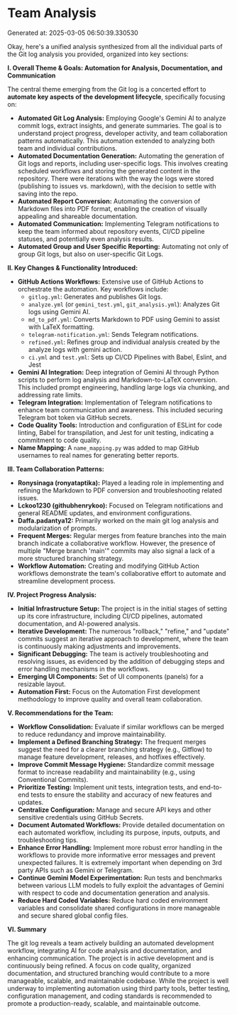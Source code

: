 # Team Analysis
Generated at: 2025-03-05 06:50:39.330530

Okay, here's a unified analysis synthesized from all the individual parts of the Git log analysis you provided, organized into key sections:

**I. Overall Theme & Goals: Automation for Analysis, Documentation, and Communication**

The central theme emerging from the Git log is a concerted effort to **automate key aspects of the development lifecycle**, specifically focusing on:

*   **Automated Git Log Analysis:** Employing Google's Gemini AI to analyze commit logs, extract insights, and generate summaries. The goal is to understand project progress, developer activity, and team collaboration patterns automatically. This automation extended to analyzing both team and individual contributions.
*   **Automated Documentation Generation:** Automating the generation of Git logs and reports, including user-specific logs.  This involves creating scheduled workflows and storing the generated content in the repository. There were iterations with the way the logs were stored (publishing to issues vs. markdown), with the decision to settle with saving into the repo.
*   **Automated Report Conversion:** Automating the conversion of Markdown files into PDF format, enabling the creation of visually appealing and shareable documentation.
*   **Automated Communication:**  Implementing Telegram notifications to keep the team informed about repository events, CI/CD pipeline statuses, and potentially even analysis results.
*    **Automated Group and User Specific Reporting:** Automating not only of group Git logs, but also on user-specific Git Logs.

**II. Key Changes & Functionality Introduced:**

*   **GitHub Actions Workflows:**  Extensive use of GitHub Actions to orchestrate the automation.  Key workflows include:
    *   `gitlog.yml`:  Generates and publishes Git logs.
    *   `analyze.yml` (or `gemini_test.yml`, `git_analysis.yml`):  Analyzes Git logs using Gemini AI.
    *   `md_to_pdf.yml`:  Converts Markdown to PDF using Gemini to assist with LaTeX formatting.
    *   `telegram-notification.yml`:  Sends Telegram notifications.
    *    `refined.yml`: Refines group and individual analysis created by the analyze logs with gemini action.
    *   `ci.yml` and `test.yml`: Sets up CI/CD Pipelines with Babel, Eslint, and Jest
*   **Gemini AI Integration:** Deep integration of Gemini AI through Python scripts to perform log analysis and Markdown-to-LaTeX conversion. This included prompt engineering, handling large logs via chunking, and addressing rate limits.
*   **Telegram Integration:** Implementation of Telegram notifications to enhance team communication and awareness. This included securing Telegram bot token via GitHub secrets.
*   **Code Quality Tools:**  Introduction and configuration of ESLint for code linting, Babel for transpilation, and Jest for unit testing, indicating a commitment to code quality.
*    **Name Mapping:** A `name_mapping.py` was added to map GitHub usernames to real names for generating better reports.

**III. Team Collaboration Patterns:**

*   **Ronysinaga (ronyataptika):** Played a leading role in implementing and refining the Markdown to PDF conversion and troubleshooting related issues.
*   **Lckoo1230 (githubhenrykoo):** Focused on Telegram notifications and general README updates, and environment configurations.
*   **Daffa.padantya12:** Primarily worked on the main git log analysis and modularization of prompts.
*   **Frequent Merges:** Regular merges from feature branches into the main branch indicate a collaborative workflow. However, the presence of multiple "Merge branch 'main'" commits may also signal a lack of a more structured branching strategy.
*   **Workflow Automation:** Creating and modifying GitHub Action workflows demonstrate the team's collaborative effort to automate and streamline development process.

**IV. Project Progress Analysis:**

*   **Initial Infrastructure Setup:** The project is in the initial stages of setting up its core infrastructure, including CI/CD pipelines, automated documentation, and AI-powered analysis.
*   **Iterative Development:** The numerous "rollback," "refine," and "update" commits suggest an iterative approach to development, where the team is continuously making adjustments and improvements.
*   **Significant Debugging:** The team is actively troubleshooting and resolving issues, as evidenced by the addition of debugging steps and error handling mechanisms in the workflows.
*   **Emerging UI Components:** Set of UI components (panels) for a resizable layout.
*    **Automation First:** Focus on the Automation First development methodology to improve quality and overall team collaboration.

**V. Recommendations for the Team:**

*   **Workflow Consolidation:**  Evaluate if similar workflows can be merged to reduce redundancy and improve maintainability.
*   **Implement a Defined Branching Strategy:** The frequent merges suggest the need for a clearer branching strategy (e.g., Gitflow) to manage feature development, releases, and hotfixes effectively.
*   **Improve Commit Message Hygiene:** Standardize commit message format to increase readability and maintainability (e.g., using Conventional Commits).
*   **Prioritize Testing:**  Implement unit tests, integration tests, and end-to-end tests to ensure the stability and accuracy of new features and updates.
*   **Centralize Configuration:** Manage and secure API keys and other sensitive credentials using GitHub Secrets.
*   **Document Automated Workflows:** Provide detailed documentation on each automated workflow, including its purpose, inputs, outputs, and troubleshooting tips.
*   **Enhance Error Handling:** Implement more robust error handling in the workflows to provide more informative error messages and prevent unexpected failures. It is extremely important when depending on 3rd party APIs such as Gemini or Telegram.
*    **Continue Gemini Model Experimentation:** Run tests and benchmarks between various LLM models to fully exploit the advantages of Gemini with respect to code and documentation generation and analysis.
*    **Reduce Hard Coded Variables:** Reduce hard coded environment variables and consolidate shared configurations in more manageable and secure shared global config files.

**VI. Summary**

The git log reveals a team actively building an automated development workflow, integrating AI for code analysis and documentation, and enhancing communication. The project is in active development and is continuously being refined. A focus on code quality, organized documentation, and structured branching would contribute to a more manageable, scalable, and maintainable codebase. While the project is well underway to implementing automation using third party tools, better testing, configuration management, and coding standards is recommended to promote a production-ready, scalable, and maintainable outcome.
